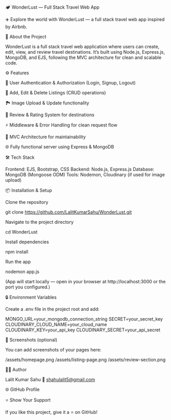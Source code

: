 🏕️ WonderLust — Full Stack Travel Web App

✈️ Explore the world with WonderLust — a full stack travel web app inspired by Airbnb.

🚀 About the Project

WonderLust is a full stack travel web application where users can create, edit, view, and review travel destinations.
It’s built using Node.js, Express.js, MongoDB, and EJS, following the MVC architecture for clean and scalable code.

⚙️ Features

🔐 User Authentication & Authorization (Login, Signup, Logout)

🧭 Add, Edit & Delete Listings (CRUD operations)

🏞️ Image Upload & Update functionality

💬 Review & Rating System for destinations

⚡ Middleware & Error Handling for clean request flow

🧩 MVC Architecture for maintainability

🌐 Fully functional server using Express & MongoDB

🛠️ Tech Stack

Frontend: EJS, Bootstrap, CSS
Backend: Node.js, Express.js
Database: MongoDB (Mongoose ODM)
Tools: Nodemon, Cloudinary (if used for image upload)

📦 Installation & Setup

Clone the repository

git clone https://github.com/LalitKumarSahu/WonderLust.git


Navigate to the project directory

cd WonderLust


Install dependencies

npm install


Run the app

nodemon app.js


(App will start locally — open in your browser at http://localhost:3000 or the port you configured.)

🔒 Environment Variables

Create a .env file in the project root and add:

MONGO_URL=your_mongodb_connection_string
SECRET=your_secret_key
CLOUDINARY_CLOUD_NAME=your_cloud_name
CLOUDINARY_KEY=your_api_key
CLOUDINARY_SECRET=your_api_secret

📸 Screenshots (optional)

You can add screenshots of your pages here:

/assets/homepage.png
/assets/listing-page.png
/assets/review-section.png

🧑‍💻 Author

Lalit Kumar Sahu
📧 shahulalit5@gmail.com

🌐 GitHub Profile

⭐ Show Your Support

If you like this project, give it a ⭐ on GitHub!
